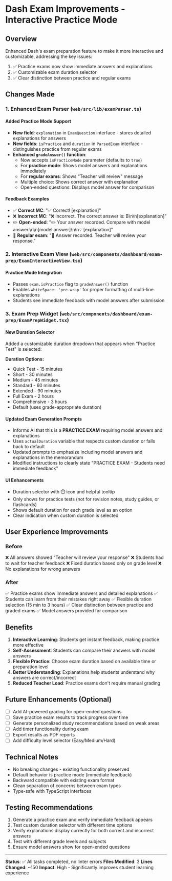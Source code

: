 # Dash Exam Improvements - Interactive Practice Mode

## Overview
Enhanced Dash's exam preparation feature to make it more interactive and customizable, addressing the key issues:
1. ✅ Practice exams now show immediate answers and explanations
2. ✅ Customizable exam duration selector
3. ✅ Clear distinction between practice and regular exams

## Changes Made

### 1. Enhanced Exam Parser (`web/src/lib/examParser.ts`)

#### Added Practice Mode Support
- **New field**: `explanation` in `ExamQuestion` interface - stores detailed explanations for answers
- **New fields**: `isPractice` and `duration` in `ParsedExam` interface - distinguishes practice from regular exams
- **Enhanced `gradeAnswer()` function**:
  - Now accepts `isPracticeMode` parameter (defaults to `true`)
  - For **practice mode**: Shows model answers and explanations immediately
  - For **regular exams**: Shows "Teacher will review" message
  - Multiple choice: Shows correct answer with explanation
  - Open-ended questions: Displays model answer for comparison

#### Feedback Examples
- ✅ **Correct MC**: "✅ Correct! [explanation]"
- ❌ **Incorrect MC**: "❌ Incorrect. The correct answer is: B\n\n[explanation]"
- ✏️ **Open-ended**: "✏️ Your answer recorded. Compare with model answer:\n\n[model answer]\n\n💡 [explanation]"
- 📝 **Regular exam**: "📝 Answer recorded. Teacher will review your response."

### 2. Interactive Exam View (`web/src/components/dashboard/exam-prep/ExamInteractiveView.tsx`)

#### Practice Mode Integration
- Passes `exam.isPractice` flag to `gradeAnswer()` function
- Enables `whiteSpace: 'pre-wrap'` for proper formatting of multi-line explanations
- Students see immediate feedback with model answers after submission

### 3. Exam Prep Widget (`web/src/components/dashboard/exam-prep/ExamPrepWidget.tsx`)

#### New Duration Selector
Added a customizable duration dropdown that appears when "Practice Test" is selected:

**Duration Options:**
- Quick Test - 15 minutes
- Short - 30 minutes
- Medium - 45 minutes
- Standard - 60 minutes
- Extended - 90 minutes
- Full Exam - 2 hours
- Comprehensive - 3 hours
- Default (uses grade-appropriate duration)

#### Updated Exam Generation Prompts
- Informs AI that this is a **PRACTICE EXAM** requiring model answers and explanations
- Uses `actualDuration` variable that respects custom duration or falls back to default
- Updated prompts to emphasize including model answers and explanations in the memorandum
- Modified instructions to clearly state "PRACTICE EXAM - Students need immediate feedback"

#### UI Enhancements
- Duration selector with ⏱️ icon and helpful tooltip
- Only shows for practice tests (not for revision notes, study guides, or flashcards)
- Shows default duration for each grade level as an option
- Clear indication when custom duration is selected

## User Experience Improvements

### Before
❌ All answers showed "Teacher will review your response"
❌ Students had to wait for teacher feedback
❌ Fixed duration based only on grade level
❌ No explanations for wrong answers

### After
✅ Practice exams show immediate answers and detailed explanations
✅ Students can learn from their mistakes right away
✅ Flexible duration selection (15 min to 3 hours)
✅ Clear distinction between practice and graded exams
✅ Model answers provided for comparison

## Benefits

1. **Interactive Learning**: Students get instant feedback, making practice more effective
2. **Self-Assessment**: Students can compare their answers with model answers
3. **Flexible Practice**: Choose exam duration based on available time or preparation level
4. **Better Understanding**: Explanations help students understand why answers are correct/incorrect
5. **Reduced Teacher Load**: Practice exams don't require manual grading

## Future Enhancements (Optional)

- [ ] Add AI-powered grading for open-ended questions
- [ ] Save practice exam results to track progress over time
- [ ] Generate personalized study recommendations based on weak areas
- [ ] Add timer functionality during exam
- [ ] Export results as PDF reports
- [ ] Add difficulty level selector (Easy/Medium/Hard)

## Technical Notes

- No breaking changes - existing functionality preserved
- Default behavior is practice mode (immediate feedback)
- Backward compatible with existing exam format
- Clean separation of concerns between exam types
- Type-safe with TypeScript interfaces

## Testing Recommendations

1. Generate a practice exam and verify immediate feedback appears
2. Test custom duration selector with different time options
3. Verify explanations display correctly for both correct and incorrect answers
4. Test with different grade levels and subjects
5. Ensure model answers show for open-ended questions

---

**Status**: ✅ All tasks completed, no linter errors
**Files Modified**: 3
**Lines Changed**: ~150
**Impact**: High - Significantly improves student learning experience
